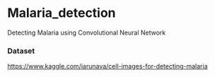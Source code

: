 # Malaria_detection
Detecting Malaria using Convolutional Neural Network


### Dataset
https://www.kaggle.com/iarunava/cell-images-for-detecting-malaria

